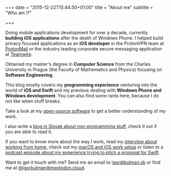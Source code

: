 +++
date = "2015-12-22T15:44:50+01:00"
title = "About me"
subtitle = "Who am I?"

+++

Doing mobile applications development for over a decade, currently **building iOS applications** after the death of Windows Phone. I helped build privacy focused applications as an **iOS developer** in the ProtonVPN team at [ProtonMail](https://www.protonmail.com) or the industry leading corporate secure messaging application at [Teamwire](https://www.teamwire.eu).

Obtained my master's degree in **Computer Science** from the Charles University in Prague (the Faculty of Mathematics and Physics) focusing on **Software Engineering**. 

This blog mostly covers my **programming experience** venturing into the world of **iOS and Swift** and my previous dealing with **Windows Phone and Windows development**. You can also find some rants here, because I do not like when stuff breaks. 

Take a look at my  [open-source software](https://github.com/igorkulman) to get a better understanding of my work.

I also write a [blog in Slovak about non-programming stuff](https://www.kulman.sk), check it out if you are able to read it.

If you want to know more about the way I work, read my [interview about working from home](https://remotehabits.com/interview/interview-with-igor-kulman-a-software-engineer-building-ios-apps-remotely), check out my [macOS and iOS work setup](https://thesweetsetup.com/igor-kulmans-macos-iphone-and-watch-setup) or listen to a [podcast episode about my experience trying to pitch a proposal for Swift](https://devchat.tv/iphreaks/ips-264-pitching-to-swift-with-igor-kulman/).

Want to get it touch with me? Send me an email to igor@kulman.sk or find me at [@igorkulman@mastodon.cloud](https://mastodon.cloud/@igorkulman).